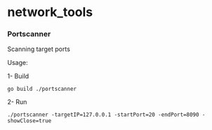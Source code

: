 # network_tools

### Portscanner

Scanning target ports

Usage:

1- Build
```
go build ./portscanner
```
2- Run
```
./portscanner -targetIP=127.0.0.1 -startPort=20 -endPort=8090 -showClose=true
```
